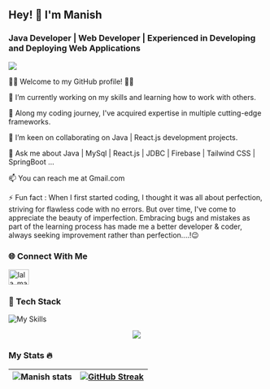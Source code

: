 ## Hey! 👋 I'm Manish

### Java Developer | Web Developer | Experienced in Developing and Deploying Web Applications

![](https://komarev.com/ghpvc/?username=manish0to1)

👨‍💻 Welcome to my GitHub profile! 👨‍💻

🔭 I’m currently working on my skills and learning how to work with others.

🌱 Along my coding journey, I've acquired expertise in multiple cutting-edge frameworks.

👯 I’m keen on collaborating on Java | React.js development projects.

💬 Ask me about  Java | MySql | React.js | JDBC | Firebase | Tailwind CSS | SpringBoot ...

📫 You can reach me at Gmail.com

⚡ Fun fact : When I first started coding, I thought it was all about perfection, striving for flawless code with no errors. But over time, I've come to appreciate the beauty of imperfection. Embracing bugs and mistakes as part of the learning process has made me a better developer & coder, always seeking improvement rather than perfection....!😉

### 🌐 Connect With Me
<a href="https://www.linkedin.com/in/manish0to1/" target="blank"><img src="https://www.svgrepo.com/show/452047/linkedin-1.svg" alt="lala_manish" height="30" width="40" /></a>
### 🔎 Tech Stack
![My Skills](https://skillicons.dev/icons?i=java,a,cpp,b,html,a,tailwind,b,react,a,mysql,b,nextjs,a,css,b,vscode,a,bootstrap,b,github,a,git,b,firebase,a,stackoverflow,b,eclipse,a,js,b,spring)

<p align="center">
    <img src="https://github-readme-stats.vercel.app/api/top-langs?username=manish0to1&show_icons=true&theme=radical" />
</p>

### My Stats 🔥
![Manish stats](https://github-readme-stats.vercel.app/api?username=manish0to1&show_icons=true&theme=radical) | [![GitHub Streak](https://streak-stats.demolab.com/?user=manish0to1&theme=dark)](https://git.io/streak-stats) 
--- | --- 
